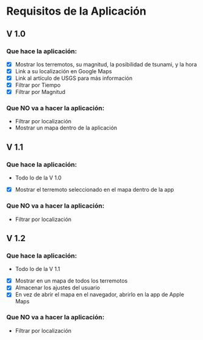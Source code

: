 # Requisitos de la Aplicación

## V 1.0
### Que hace la aplicación:
- [x] Mostrar los terremotos, su magnitud, la posibilidad de tsunami, y la hora
- [x] Link a su localización en Google Maps
- [x] Link al artículo de USGS para más información
- [x] Filtrar por Tiempo
- [x] Filtrar por Magnitud

### Que NO va a hacer la aplicación:
- Filtrar por localización
- Mostrar un mapa dentro de la aplicación

## V 1.1
### Que hace la aplicación:
- Todo lo de la V 1.0
- [x] Mostrar el terremoto seleccionado en el mapa dentro de la app

### Que NO va a hacer la aplicación:
- Filtrar por localización


## V 1.2
### Que hace la aplicación:
- Todo lo de la V 1.1
- [x] Mostrar en un mapa de todos los terremotos
- [x] Almacenar los ajustes del usuario
- [x] En vez de abrir el mapa en el navegador, abrirlo en la app de Apple Maps

### Que NO va a hacer la aplicación:
- Filtrar por localización
